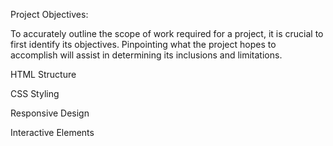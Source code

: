 Project Objectives:

To accurately outline the scope of work required for a project, it is crucial to first identify its objectives. Pinpointing what the project hopes to accomplish will assist in determining its inclusions and limitations.

HTML Structure

CSS Styling

Responsive Design

Interactive Elements
